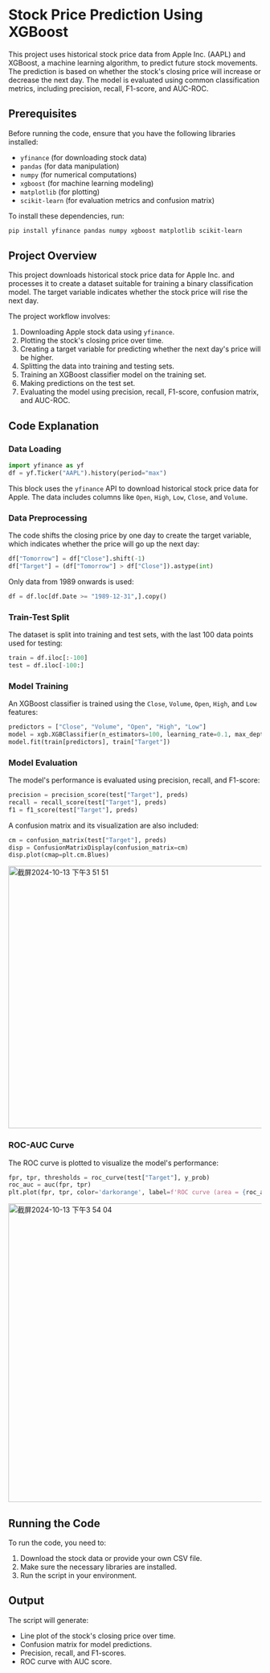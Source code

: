 # Stock Price Prediction Using XGBoost

This project uses historical stock price data from Apple Inc. (AAPL) and XGBoost, a machine learning algorithm, to predict future stock movements. The prediction is based on whether the stock's closing price will increase or decrease the next day. The model is evaluated using common classification metrics, including precision, recall, F1-score, and AUC-ROC.

## Prerequisites

Before running the code, ensure that you have the following libraries installed:

- `yfinance` (for downloading stock data)
- `pandas` (for data manipulation)
- `numpy` (for numerical computations)
- `xgboost` (for machine learning modeling)
- `matplotlib` (for plotting)
- `scikit-learn` (for evaluation metrics and confusion matrix)

To install these dependencies, run:

```bash
pip install yfinance pandas numpy xgboost matplotlib scikit-learn
```

## Project Overview

This project downloads historical stock price data for Apple Inc. and processes it to create a dataset suitable for training a binary classification model. The target variable indicates whether the stock price will rise the next day.

The project workflow involves:
1. Downloading Apple stock data using `yfinance`.
2. Plotting the stock's closing price over time.
3. Creating a target variable for predicting whether the next day's price will be higher.
4. Splitting the data into training and testing sets.
5. Training an XGBoost classifier model on the training set.
6. Making predictions on the test set.
7. Evaluating the model using precision, recall, F1-score, confusion matrix, and AUC-ROC.

## Code Explanation

### Data Loading

```python
import yfinance as yf
df = yf.Ticker("AAPL").history(period="max")
```
This block uses the `yfinance` API to download historical stock price data for Apple. The data includes columns like `Open`, `High`, `Low`, `Close`, and `Volume`.

### Data Preprocessing

The code shifts the closing price by one day to create the target variable, which indicates whether the price will go up the next day:

```python
df["Tomorrow"] = df["Close"].shift(-1)
df["Target"] = (df["Tomorrow"] > df["Close"]).astype(int)
```

Only data from 1989 onwards is used:

```python
df = df.loc[df.Date >= "1989-12-31",].copy()
```

### Train-Test Split

The dataset is split into training and test sets, with the last 100 data points used for testing:

```python
train = df.iloc[:-100]
test = df.iloc[-100:]
```

### Model Training

An XGBoost classifier is trained using the `Close`, `Volume`, `Open`, `High`, and `Low` features:

```python
predictors = ["Close", "Volume", "Open", "High", "Low"]
model = xgb.XGBClassifier(n_estimators=100, learning_rate=0.1, max_depth=3, random_state=1)
model.fit(train[predictors], train["Target"])
```

### Model Evaluation

The model's performance is evaluated using precision, recall, and F1-score:

```python
precision = precision_score(test["Target"], preds)
recall = recall_score(test["Target"], preds)
f1 = f1_score(test["Target"], preds)
```

A confusion matrix and its visualization are also included:

```python
cm = confusion_matrix(test["Target"], preds)
disp = ConfusionMatrixDisplay(confusion_matrix=cm)
disp.plot(cmap=plt.cm.Blues)
```
<img width="521" alt="截屏2024-10-13 下午3 51 51" src="https://github.com/user-attachments/assets/20f4138c-8241-4e16-9eff-71a9d4562c83">


### ROC-AUC Curve

The ROC curve is plotted to visualize the model's performance:

```python
fpr, tpr, thresholds = roc_curve(test["Target"], y_prob)
roc_auc = auc(fpr, tpr)
plt.plot(fpr, tpr, color='darkorange', label=f'ROC curve (area = {roc_auc:.2f})')
```
<img width="593" alt="截屏2024-10-13 下午3 54 04" src="https://github.com/user-attachments/assets/78e541b1-24a0-42c8-839a-745d5f5e87d4">

## Running the Code

To run the code, you need to:

1. Download the stock data or provide your own CSV file.
2. Make sure the necessary libraries are installed.
3. Run the script in your environment.

## Output

The script will generate:
- Line plot of the stock's closing price over time.
- Confusion matrix for model predictions.
- Precision, recall, and F1-scores.
- ROC curve with AUC score.
